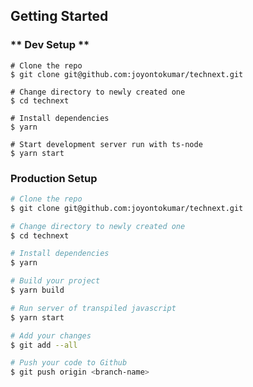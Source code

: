 ## **Getting Started**

### ** Dev Setup **

```shell
# Clone the repo
$ git clone git@github.com:joyontokumar/technext.git

# Change directory to newly created one
$ cd technext

# Install dependencies
$ yarn

# Start development server run with ts-node
$ yarn start

```

### **Production Setup**

```sh
# Clone the repo
$ git clone git@github.com:joyontokumar/technext.git

# Change directory to newly created one
$ cd technext

# Install dependencies
$ yarn

# Build your project
$ yarn build

# Run server of transpiled javascript
$ yarn start
```

```sh
# Add your changes
$ git add --all

# Push your code to Github
$ git push origin <branch-name>
```
